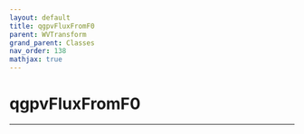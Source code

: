```yaml
---
layout: default
title: qgpvFluxFromF0
parent: WVTransform
grand_parent: Classes
nav_order: 138
mathjax: true
---
```


#  qgpvFluxFromF0




---

